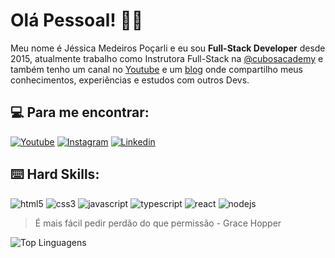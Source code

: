 # Olá Pessoal! :ng_woman:

Meu nome é Jéssica Medeiros Poçarli e eu sou **Full-Stack Developer** desde 2015, atualmente trabalho como Instrutora Full-Stack na [@cubosacademy](https://cubos.academy/) e também tenho um canal no [Youtube](https://www.youtube.com/c/jesscoderoficial) e um [blog](https://jesscoder.com.br/) onde compartilho meus conhecimentos, experiências e estudos com outros Devs.

## :computer: Para me encontrar:
[![Youtube](https://img.shields.io/badge/YouTube-FF0000?style=for-the-badge&logo=youtube&logoColor=white)](https://www.youtube.com/c/jesscoderoficial)
[![Instagram](https://img.shields.io/badge/Instagram-E4405F?style=for-the-badge&logo=instagram&logoColor=white)](https://instagram.com/jess.coder)
[![Linkedin](https://img.shields.io/badge/LinkedIn-0077B5?style=for-the-badge&logo=linkedin&logoColor=white)](https://www.linkedin.com/in/jessicamedeirospocarli)


## :keyboard: Hard Skills:
![html5](https://img.shields.io/badge/HTML5-E34F26?style=for-the-badge&logo=html5&logoColor=white)
![css3](https://img.shields.io/badge/CSS3-1572B6?style=for-the-badge&logo=css3&logoColor=white)
![javascript](https://img.shields.io/badge/JavaScript-323330?style=for-the-badge&logo=javascript&logoColor=F7DF1E)
![typescript](https://img.shields.io/badge/TypeScript-007ACC?style=for-the-badge&logo=typescript&logoColor=white)
![react](https://img.shields.io/badge/React-20232A?style=for-the-badge&logo=react&logoColor=61DAFB)
![nodejs](https://img.shields.io/badge/Node%20js-339933?style=for-the-badge&logo=nodedotjs&logoColor=white)


> É mais fácil pedir perdão do que permissão  - Grace Hopper

![Top Linguagens](https://github-readme-stats.vercel.app/api/top-langs/?username=jessicamedeirosp&theme=tokyonight&custom_title=Top%20%Linguagens)
